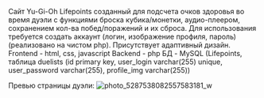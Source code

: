 Сайт Yu-Gi-Oh Lifepoints созданный для подсчета очков здоровья во время дуэли с функциями броска кубика/монетки, аудио-плеером, сохранением кол-ва побед/поражений и их сброса. Для использования требуется создать аккаунт (логин, изображение профиля, пароль) (реализовано на чистом php).
Присутствует адаптивный дизайн.
Frontend - html, css, javascript 
Backend - php
БД - MySQL (Lifepoints, таблица duelists (id primary key, user_login varchar(255) unique, user_password varchar(255), profile_img varchar(255))

Превью страницы дуэли:
![photo_5287538082557583181_w](https://github.com/user-attachments/assets/32748e41-cf60-4761-92ae-57535558a776)
